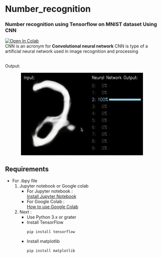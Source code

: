 # Number_recognition
### Number recognition using Tensorflow on MNIST dataset Using CNN
[![Open In Colab](https://colab.research.google.com/assets/colab-badge.svg)](https://colab.research.google.com/github/Mithunprb/Number_recognition/blob/master/NumRender.ipynb)
<br>
CNN is an acronym for **Convolutional neural network** 
CNN is type of a artificial neural network used in image recognition and processing
<br>


<br>
Output: <br>
<!-- 
![Alt Text](./numrender.gif) -->
 <p align="center">
  <img src="numrender.gif" alt="numrender" width="400"/>
  </p>
  
## Requirements
* For .ibpy file 
   1. Jupyter notebook or Google colab 
      * For Jupyter notebook : <br>
      [Install Jupyter Notebook](https://jupyterlab.readthedocs.io/en/stable/getting_started/installation.html)
      * For Google Colab : <br>
       [How to use Google Colab](https://colab.research.google.com/notebooks/intro.ipynb?utm_source=scs-index#)
    1. Next :<br>
       * Use Python 3.x or grater <br> 
       * Install TensorFlow
          ```bash
          pip install tensorflow
          ```
       * Install matplotlib
          ```bash
          pip install matplotlib
          ```


<!-- <br><br>
* For .py file 
  1. Use Python 3.x or greater <br>
  1. Install TensorFlow <br>
      * Using pip <br>
    `
    pip install tensorflow
    `
  1. Install matplotlib <br>
    * Using pip <br>
    `
    pip install matplotlib
    `
    <br> -->
    
      
    
